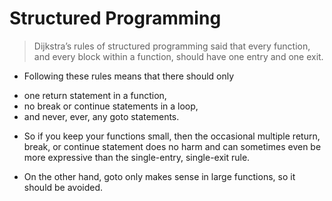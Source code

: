 # Structured Programming

>  Dijkstra’s rules of structured programming said that every function, and every block within a function, should have one entry and one
exit. 

* Following these rules means that there should only 
 - one return statement in a function, 
 - no break or continue statements in a loop,
 - and never, ever, any goto statements. 

 * So if you keep your functions small, then the occasional multiple return, break, or continue statement does no harm and can sometimes even be more expressive than the single-entry, single-exit rule.
 
 * On the other hand, goto only makes sense in large functions, so
it should be avoided.